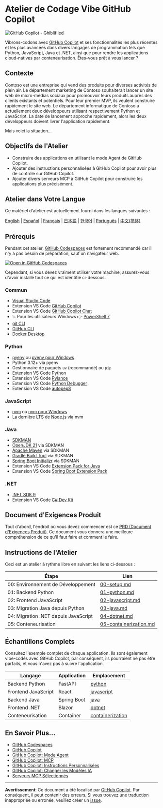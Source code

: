 # Atelier de Codage Vibe GitHub Copilot

![GitHub Copilot - Ghiblifiled](../../images/ghcp.jpg)

Vibrons-codons avec [GitHub Copilot](https://docs.github.com/copilot/about-github-copilot/what-is-github-copilot) et ses fonctionnalités les plus récentes et les plus avancées dans divers langages de programmation tels que Python, JavaScript, Java et .NET, ainsi que pour rendre les applications cloud-natives par conteneurisation. Êtes-vous prêt à vous lancer ?

## Contexte

Contoso est une entreprise qui vend des produits pour diverses activités de plein air. Le département marketing de Contoso souhaiterait lancer un site web de micro-médias sociaux pour promouvoir leurs produits auprès des clients existants et potentiels. Pour leur premier MVP, ils veulent construire rapidement le site web. Le département informatique de Contoso a actuellement deux développeurs utilisant respectivement Python et JavaScript. La date de lancement approche rapidement, alors les deux développeurs doivent livrer l'application rapidement.

Mais voici la situation...

## Objectifs de l'Atelier

- Construire des applications en utilisant le mode Agent de GitHub Copilot.
- Ajouter des instructions personnalisées à GitHub Copilot pour avoir plus de contrôle sur GitHub Copilot.
- Ajouter divers serveurs MCP à GitHub Copilot pour construire les applications plus précisément.

## Atelier dans Votre Langue

Ce matériel d'atelier est actuellement fourni dans les langues suivantes :

[English](../../README.md) | [Español](../es-es/) | [Français](./README.md) | [日本語](../ja-jp/) | [한국어](../ko-kr/) | [Português](../pt-br/) | [中文(简体)](../zh-cn/)

## Prérequis

Pendant cet atelier, [GitHub Codespaces](https://docs.github.com/en/codespaces/about-codespaces/what-are-codespaces) est fortement recommandé car il n'y a pas besoin de préparation, sauf un navigateur web.

[![Open in GitHub Codespaces](https://github.com/codespaces/badge.svg)](https://codespaces.new/microsoft/github-copilot-vibe-coding-workshop)

Cependant, si vous devez vraiment utiliser votre machine, assurez-vous d'avoir installé tout ce qui est identifié ci-dessous.

### Commun

- [Visual Studio Code](https://code.visualstudio.com/)
- Extension VS Code [GitHub Copilot](https://marketplace.visualstudio.com/items?itemName=GitHub.copilot)
- Extension VS Code [GitHub Copilot Chat](https://marketplace.visualstudio.com/items?itemName=GitHub.copilot-chat)
- 💥 Pour les utilisateurs Windows 👉 [PowerShell 7](https://learn.microsoft.com/powershell/scripting/install/installing-powershell)
- [git CLI](https://git-scm.com/downloads)
- [GitHub CLI](https://cli.github.com/)
- [Docker Desktop](https://docs.docker.com/get-started/introduction/get-docker-desktop/)

### Python

- [pyenv](https://github.com/pyenv/pyenv) ou [pyenv pour Windows](https://github.com/pyenv-win/pyenv-win)
- Python 3.12+ via pyenv
- Gestionnaire de paquets `uv` (recommandé) ou `pip`
- Extension VS Code [Python](https://marketplace.visualstudio.com/items/?itemName=ms-python.python)
- Extension VS Code [Pylance](https://marketplace.visualstudio.com/items/?itemName=ms-python.vscode-pylance)
- Extension VS Code [Python Debugger](https://marketplace.visualstudio.com/items/?itemName=ms-python.debugpy)
- Extension VS Code [autopep8](https://marketplace.visualstudio.com/items/?itemName=ms-python.autopep8)

### JavaScript

- [nvm](https://github.com/nvm-sh/nvm) ou [nvm pour Windows](https://github.com/coreybutler/nvm-windows)
- La dernière LTS de [Node.js](https://nodejs.org/) via nvm

### Java

- [SDKMAN](https://sdkman.io/)
- [OpenJDK 21](https://learn.microsoft.com/java/openjdk/download) via SDKMAN
- [Apache Maven](https://maven.apache.org/download.cgi) via SDKMAN
- [Gradle Build Tool](https://docs.gradle.org/current/userguide/installation.html) via SDKMAN
- [Spring Boot Initializr](https://docs.spring.io/spring-boot/cli/installation.html) via SDKMAN
- Extension VS Code [Extension Pack for Java](https://marketplace.visualstudio.com/items/?itemName=vscjava.vscode-java-pack)
- Extension VS Code [Spring Boot Extension Pack](https://marketplace.visualstudio.com/items/?itemName=vmware.vscode-boot-dev-pack)

### .NET

- [.NET SDK 9](https://dotnet.microsoft.com/download/dotnet/9.0)
- Extension VS Code [C# Dev Kit](https://marketplace.visualstudio.com/items/?itemName=ms-dotnettools.csdevkit)

## Document d'Exigences Produit

Tout d'abord, l'endroit où vous devez commencer est ce [PRD (Document d'Exigences Produit)](./product-requirements.md). Ce document vous donnera une meilleure compréhension de ce qu'il faut faire et comment le faire.

## Instructions de l'Atelier

Ceci est un atelier à rythme libre en suivant les liens ci-dessous :

| Étape                                  | Lien                                                    |
|----------------------------------------|---------------------------------------------------------|
| 00: Environnement de Développement     | [00-setup.md](./docs/00-setup.md)                      |
| 01: Backend Python                     | [01-python.md](./docs/01-python.md)                    |
| 02: Frontend JavaScript                | [02-javascript.md](./docs/02-javascript.md)            |
| 03: Migration Java depuis Python      | [03-java.md](./docs/03-java.md)                        |
| 04: Migration .NET depuis JavaScript  | [04-dotnet.md](./docs/04-dotnet.md)                    |
| 05: Conteneurisation                   | [05-containerization.md](./docs/05-containerization.md)|

## Échantillons Complets

Consultez l'exemple complet de chaque application. Ils sont également vibe-codés avec GitHub Copilot, par conséquent, ils pourraient ne pas être parfaits, et vous n'avez pas à suivre l'application.

| Langage              | Application | Emplacement                          |
|----------------------|-------------|--------------------------------------|
| Backend Python       | FastAPI     | [python](./complete/python/)         |
| Frontend JavaScript  | React       | [javascript](./complete/javascript/) |
| Backend Java         | Spring Boot | [java](./complete/java/)             |
| Frontend .NET        | Blazor      | [dotnet](./complete/dotnet/)         |
| Conteneurisation     | Container   | [containerization](./complete/)      |

## En Savoir Plus...

- [GitHub Codespaces](https://docs.github.com/en/codespaces/about-codespaces/what-are-codespaces)
- [GitHub Copilot](https://docs.github.com/en/copilot/about-github-copilot/what-is-github-copilot)
- [GitHub Copilot: Mode Agent](https://code.visualstudio.com/blogs/2025/04/07/agentMode)
- [GitHub Copilot: MCP](https://code.visualstudio.com/blogs/2025/05/12/agent-mode-meets-mcp)
- [GitHub Copilot: Instructions Personnalisées](https://code.visualstudio.com/docs/copilot/copilot-customization)
- [GitHub Copilot: Changer les Modèles IA](https://docs.github.com/en/copilot/using-github-copilot/ai-models/changing-the-ai-model-for-copilot-chat?tool=vscode)
- [Serveurs MCP Sélectionnés](https://github.com/modelcontextprotocol/servers)

---

**Avertissement**: Ce document a été localisé par [GitHub Copilot](https://docs.github.com/copilot/about-github-copilot/what-is-github-copilot). Par conséquent, il peut contenir des erreurs. Si vous trouvez une traduction inappropriée ou erronée, veuillez créer un [issue](https://github.com/microsoft/github-copilot-vibe-coding-workshop/issues/new).
